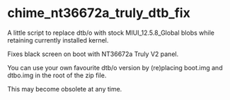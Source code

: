 # chime_nt36672a_truly_dtb_fix

A little script to replace dtb/o with stock MIUI_12.5.8_Global blobs while retaining currently installed kernel.

Fixes black screen on boot with NT36672a Truly V2 panel.

You can use your own favourite dtb/o version by (re)placing boot.img and dtbo.img in the root of the zip file. 

This may become obsolete at any time.

